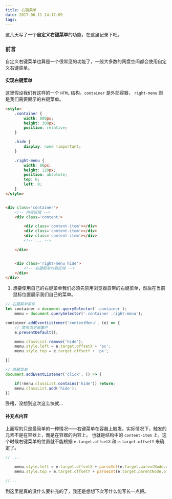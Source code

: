 ```yaml
---
title: 右键菜单
date: 2017-06-11 14:17:09
tags:
---
```


这几天写了一个**自定义右键菜单**的功能，在这里记录下吧。
<!-- more -->

### 前言

自定义右键菜单也算是一个很常见的功能了，一般大多数的网盘空间都会使用自定义右键菜单。


#### 实现右键菜单

这里假设我们有这样的一个 `HTML` 结构。`container` 是外部容器， `right-menu` 则是我们需要展示的右键菜单。


```html
<style>
    .container {
        width: 800px;
        height: 300px;
        position: relative;
    }

    .hide {
        display: none !important;
    }

    .right-menu {
        width: 80px;
        height: 120px;
        position: absolute;
        top: 0;
        left: 0;
    }
</style>


<div class='container'>
    <!-- 内容区域 -->
    <div class='content'>

        <div class='content-item'></div>
        <div class='content-item'></div>
        <div class='content-item'></div>
        <!-- ... -->

    </div>


    <div class='right-menu hide'>
        <!-- 右键菜单内容区域 -->
    </div>
</div>
```

1. 想要使用自己的右键菜单我们必须先禁用浏览器自带的右键菜单，然后在当前鼠标位置展示我们自己的菜单。

```js
// 右键菜单事件
let container = document.querySelector('.container');
    menu = document.querySelector('.container .right-menu');

container.addEventListener('contextMenu', (e) => {
    // 禁用浏览器事件
    e.preventDefault();

    menu.classList.remove('hide');
    menu.style.left = e.target.offsetX + 'px';
    menu.style.top = e.target.offsetY + 'px';

})

// 隐藏菜单
document.addEventListener('click', () => {

    if(!menu.classList.contains('hide')) return;
    menu.classList.add('hide');
})
```

卧槽，没想到这次这么快就...

#### 补充点内容

上面写的只是最简单的一种情况——右键菜单在容器上触发。实际情况下，触发的元素不是在容器上，而是在容器的内容上。
也就是结构中的 `content-item` 上。这个时候右键菜单的位置就不能根据 `e.target.offsetX` 和 `e.target.offsetY` 来确定了。

```js
// ...
    
    menu.style.left = e.target.offsetX + parseInt(e.target.parentNode.offsetLeft) +'px';
    menu.style.top = e.target.offsetY + parseInt(e.target.parentNode.offsetTop) + 'px';

//...
```

到这里是真的没什么要补充的了，我还是想想下次写什么能写长一点把。






